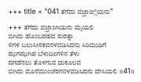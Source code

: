 +++
title = "041 ತೆಗೆದು ವಜ್ರಾಙ್ಗಿಯನು"

+++
ತೆಗೆದು ವಜ್ರಾಂಗಿಯನು ಮೈಯಲಿ  
ಬಿಗಿದು ಹೊಂಬರಹದ ಸುರತ್ನಾ  
ಳಿಗಳ ಬಲುಸೀಸಕವನಳವಡಿಸಿದನು ಸಿರಿಮುಡಿಗೆ  
ಝಗಝಗಿಪ ಬೆಳುದಿಂಗಳಿನ ತೆಳು  
ದಗಡೆನಲು ತೊಳಗುವ ದುಕೂಲವ  
ಬಿಗಿದು ಮೊನೆಮುಂಜೆರಗನಳವಡಿಸಿದನು ದೇಸಿಯಲಿ      ॥41॥